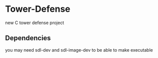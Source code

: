 Tower-Defense
=============

new C tower defense project



## Dependencies
you may need sdl-dev and sdl-image-dev to be able to make executable
